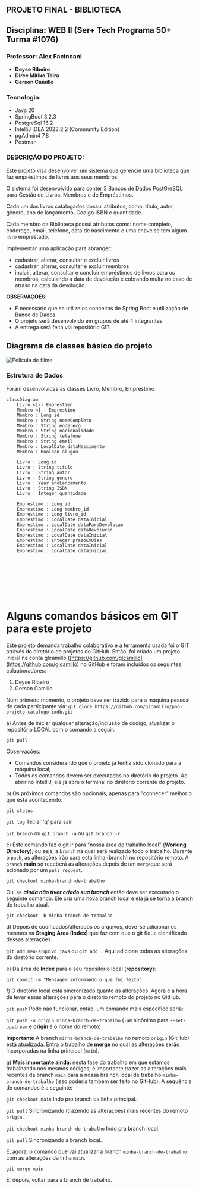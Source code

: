## PROJETO FINAL - BIBLIOTECA


## Disciplina: WEB II (Ser+ Tech Programa 50+ Turma #1076)
### Professor: Alex Facincani

- **Deyse Ribeiro**
- **Dirce Mitiko Taira**
- **Gerson Camillo**

### Tecnologia:
* Java 20
* SpringBoot 3.2.3
* PostgreSql 16.2
* IntelliJ IDEA 2023.2.2 (Community Edition)
* pgAdmin4 7.8
* Postman


### DESCRIÇÃO DO PROJETO:
Este projeto visa desenvolver um sistema que gerencie uma biblioteca que faz empréstimos de livros aos seus membros. 

O sistema foi desenvolvido para conter 3 Bancos de Dados PostGreSQL para Gestão de Livros, Membros e de Empréstimos.


Cada um dos livros catalogados  possui atributos, como: título, autor, gênero, ano de lançamento, Codigo ISBN e quantidade.

Cada membro da Biblioteca possui atributos como: nome completo, endereço, email, telefone, data de nascimento e uma chave se tem algum livro emprestado.

Implementar uma aplicação para abranger:

- cadastrar, alterar, consultar e excluir livros
- cadastrar, alterar, consultar e excluir membros
- incluir, alterar, consultar e concluir empréstimos de livros para os membros, calculando a data de devolução e cobrando multa no caso de atraso na data da devolução.

**OBSERVAÇÕES**:

- É necessário que se utilize os conceitos de Spring Boot e utilização de Banco de Dados.
- O projeto será desenvolvido em grupos de até 4 integrantes
- A entrega será feita via repositório GIT.


## Diagrama de classes básico do projeto
<img src="./imagens/fotofilme.png" alt="Película de filme">

### Estrutura de Dados
Foram desenvolvidas as classes Livro, Membro, Emprestimo


```mermaid
classDiagram
    Livro <|-- Emprestimo
    Membro <|-- Emprestimo
    Membro : Long id
    Membro : String nomeCompleto
    Membro : String endereco
    Membro : String nacionalidade
    Membro : String telefone
    Membro : String email
    Membro : LocalDate dataNascimento
    Membro : Boolean alugou
    
    Livro : Long id
    Livro : String titulo
    Livro : String autor
    Livro : String genero
    Livro : Year anoLancamento
    Livro : String ISBN
    Livro : Integer quantidade
    
    Emprestimo : Long id
    Emprestimo : Long membro_id
    Emprestimo : Long livro_id
    Emprestimo : LocalDate dataInicial
    Emprestimo : LocalDate dataParaDevolucao
    Emprestimo : LocalDate dataDevolucao
    Emprestimo : LocalDate dataInicial
    Emprestimo : Integer prazoEmDias
    Emprestimo : LocalDate dataInicial
    Emprestimo : LocalDate dataInicial
    
    
    
    
    
    
   
   
```

# Alguns comandos básicos em GIT para este projeto

Este projeto demanda trabalho colaborativo e a ferramenta usada foi o GIT através do diretório de projetos do GitHub. Então, foi criado um projeto inicial na conta glcamillo ([https://github.com/glcamillo](https://github.com/glcamillo) no GitHub e foram incluídos os seguintes colaaboradores:
1. Deyse Ribeiro
2. Gerson Camillo

Num primeiro momento, o projeto deve ser trazido para a máquina pessoal de cada participante via:
`git clone https://github.com/glcamillo/poo-projeto-catalogo-imdb.git`

a) Antes de iniciar qualquer alteração/inclusão de código, atualizar o repositório LOCAL com o comando a seguir:

`git pull`

Observações:
- Comandos considerando que o projeto já tenha sido clonado para a máquina local;
- Todos os comandos devem ser executados no diretório do projeto. Ao abrir no IntelliJ, ele já abre o terminal no diretório corrente do projeto.

b) Os próximos comandos são opcionais, apenas para "conhecer" melhor o que está acontecendo:

`git status`

`git log` Teclar 'q' para sair

`git branch` ou `git branch -a` ou `git branch -r`

c) Este comando faz o git ir para "nossa área de trabalho local" (**Working Directory**), ou seja, a `branch` na qual será realizado todo o trabalho. Durante o `push`, as alterações irão para esta linha (branch) no repositório remoto. A `branch` **main** só receberá as alterações depois de um `merge`que será acionado por um `pull request`.

`git checkout minha-branch-de-trabalho`

Ou, se ***ainda não tiver criado sua branch*** então deve ser executado o seguinte comando. Ele cria uma nova branch local e ela já se torna a branch de trabalho atual.

`git checkout -b minha-branch-de-trabalho`

d) Depois de codificados/alterados os arquivos, deve-se adicionar os mesmos na **Staging Area (Index)** que faz com que o git fique cientificado dessas alterações.

`git add meu-arquivo.java` ou `git add .` Aqui adiciona todas as alterações do diretório corrente.

e) Da área de **Index** para o seu repositório local (**repository**):

`git commit -m "Mensagem informando o que foi feito"`

f) O diretório local está sincronizado quanto às alterações. Agora é a hora de levar essas alterações para o diretório remoto do projeto no GitHub.

`git push` Pode não funcionar, então, um comando mais específico seria:

`git push -u origin minha-branch-de-trabalho`  (`-u`é  sinônimo para `--set-upstream` e **origin** é o nome do remoto)

**Importante** A branch `minha-branch-de-trabalho` no remoto `origin` (GitHub) está atualizada. Entra o trabalho de **merge** no qual as alterações serão incorporadas na linha principal (`main`).

g) **Mais importante ainda:** nesta fase do trabalho em que estamos trabalhando nos mesmos códigos, é importante trazer as alterações mais recentes da branch `main` para a nossa brainch local de trabalho `minha-branch-de-trabalho` (isso poderia também ser feito no GitHub). A sequência de comandos é a seguinte:

`git checkout main` Indo pro branch da linha principal.

`git pull` Sincronizando (trazendo as alterações) mais recentes do remoto `origin`.

`git chechout minha-branch-de-trabalho` Indo pra branch local.

`git pull` Sincronizando a branch local.

E, agora, o comando que vai atualizar a branch `minha-branch-de-trabalho` com as alterações da linha `main`.

`git merge main`

E, depois, voltar para a branch de trabalho.

